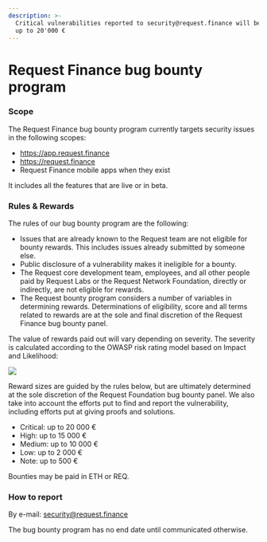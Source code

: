 ```yaml
---
description: >-
  Critical vulnerabilities reported to security@request.finance will be rewarded
  up to 20'000 €
---
```


# Request Finance bug bounty program

### Scope

The Request Finance bug bounty program currently targets security issues in the following scopes:

* https://app.request.finance
* https://request.finance
* Request Finance mobile apps when they exist

It includes all the features that are live or in beta.

### Rules & Rewards

The rules of our bug bounty program are the following:

* Issues that are already known to the Request team are not eligible for bounty rewards. This includes issues already submitted by someone else.
* Public disclosure of a vulnerability makes it ineligible for a bounty.
* The Request core development team, employees, and all other people paid by Request Labs or the Request Network Foundation, directly or indirectly, are not eligible for rewards.
* The Request bounty program considers a number of variables in determining rewards. Determinations of eligibility, score and all terms related to rewards are at the sole and final discretion of the Request Finance bug bounty panel.

The value of rewards paid out will vary depending on severity. The severity is calculated according to the OWASP risk rating model based on Impact and Likelihood:

[![](https://github.com/RequestNetwork/documentation/raw/master/.gitbook/assets/severity.png)](https://github.com/RequestNetwork/documentation/blob/master/.gitbook/assets/severity.png)

Reward sizes are guided by the rules below, but are ultimately determined at the sole discretion of the Request Foundation bug bounty panel. We also take into account the efforts put to find and report the vulnerability, including efforts put at giving proofs and solutions.

* Critical: up to 20 000 €
* High: up to 15 000 €
* Medium: up to 10 000 €
* Low: up to 2 000 €
* Note: up to 500 €

Bounties may be paid in ETH or REQ.

### How to report

By e-mail: [security@request.finance](mailto:security@request.finance)



The bug bounty program has no end date until communicated otherwise.
